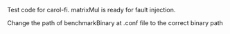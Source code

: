 Test code for carol-fi. matrixMul is ready for fault injection.

Change the path of benchmarkBinary at .conf file to the correct binary path
